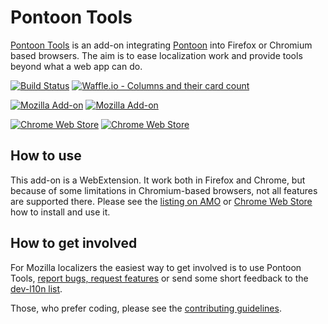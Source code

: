 # Pontoon Tools
[Pontoon Tools](https://wiki.mozilla.org/L10n:Pontoon-Tools) is an add-on integrating [Pontoon](https://pontoon.mozilla.org/) into Firefox or Chromium based browsers. The aim is to ease localization work and provide tools beyond what a web app can do.

[![Build Status](https://travis-ci.org/MikkCZ/pontoon-tools.svg?branch=master)](https://travis-ci.org/MikkCZ/pontoon-tools) [![Waffle.io - Columns and their card count](https://badge.waffle.io/MikkCZ/pontoon-tools.svg?columns=inbox,backlog,in%20progress)](https://waffle.io/MikkCZ/pontoon-tools)

[![Mozilla Add-on](https://img.shields.io/amo/v/pontoon-tools.svg)](https://addons.mozilla.org/firefox/addon/pontoon-tools/) [![Mozilla Add-on](https://img.shields.io/amo/users/pontoon-tools.svg)](https://addons.mozilla.org/firefox/addon/pontoon-tools/statistics/)

[![Chrome Web Store](https://img.shields.io/chrome-web-store/v/gnbfbnpjncpghhjmmhklfhcglbopagbb.svg)](https://chrome.google.com/webstore/detail/pontoon-tools/gnbfbnpjncpghhjmmhklfhcglbopagbb) [![Chrome Web Store](https://img.shields.io/chrome-web-store/users/gnbfbnpjncpghhjmmhklfhcglbopagbb.svg?text=users)](https://chrome.google.com/webstore/detail/pontoon-tools/gnbfbnpjncpghhjmmhklfhcglbopagbb)

## How to use
This add-on is a WebExtension. It work both in Firefox and Chrome, but because of some limitations in Chromium-based browsers, not all features are supported there. Please see the [listing on AMO](https://addons.mozilla.org/firefox/addon/pontoon-tools/) or [Chrome Web Store](https://chrome.google.com/webstore/detail/pontoon-tools/gnbfbnpjncpghhjmmhklfhcglbopagbb) how to install and use it.

## How to get involved
For Mozilla localizers the easiest way to get involved is to use Pontoon Tools, [report bugs, request features](https://github.com/MikkCZ/pontoon-tools/issues) or send some short feedback to the [dev-l10n list](https://lists.mozilla.org/listinfo/dev-l10n).

Those, who prefer coding, please see the [contributing guidelines](CONTRIBUTING.md).
